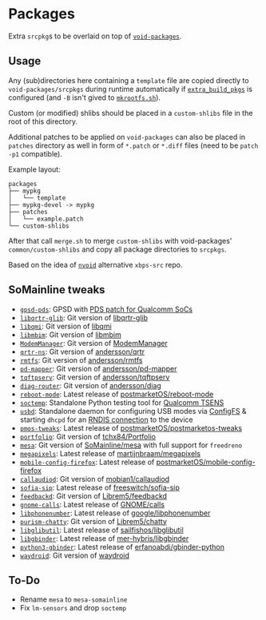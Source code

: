 # Packages
Extra `srcpkg`s to be overlaid on top of [`void-packages`](https://github.com/void-linux/void-packages).

## Usage
Any (sub)directories here containing a `template` file are copied directly to `void-packages/srcpkgs` during runtime automatically if [`extra_build_pkgs`](../config.sh) is configured (and `-B` isn't gived to [`mkrootfs.sh`](../mkrootfs.sh)).

Custom (or modified) shlibs should be placed in a `custom-shlibs` file in the root of this directory.

Additional patches to be applied on `void-packages` can also be placed in `patches` directory as well in form of `*.patch` or `*.diff` files (need to be `patch -p1` compatible).

Example layout:
```
packages
├── mypkg
│   └── template
├── mypkg-devel -> mypkg
├── patches
│   └── example.patch
└── custom-shlibs
```

After that call `merge.sh` to merge `custom-shlibs` with void-packages' `common/custom-shlibs` and copy all package directories to `srcpkgs`.

Based on the idea of [`nvoid`](https://github.com/not-void/nvoid) alternative `xbps-src` repo.

## SoMainline tweaks
* [`gpsd-pds`](modem/gpsd-pds): GPSD with [PDS patch for Qualcomm SoCs](https://gitlab.com/gpsd/gpsd/-/merge_requests/139)
* [`libqrtr-glib`](modem/libqrtr-glib): Git version of [libqrtr-glib](https://gitlab.freedesktop.org/mobile-broadband/libqrtr-glib)
* [`libqmi`](modem/libqmi): Git version of [libqmi](https://gitlab.freedesktop.org/mobile-broadband/libqmi)
* [`libmbim`](modem/libmbim): Git version of [libmbim](https://gitlab.freedesktop.org/mobile-broadband/libmbim)
* [`ModemManager`](modem/ModemManager): Git version of [ModemManager](https://gitlab.freedesktop.org/mobile-broadband/ModemManager)
* [`qrtr-ns`](modem/qcom/qrtr-ns): Git version of [andersson/qrtr](https://github.com/andersson/qrtr)
* [`rmtfs`](modem/qcom/rmtfs): Git version of [andersson/rmtfs](https://github.com/andersson/rmtfs)
* [`pd-mapper`](modem/qcom/pd-mapper): Git version of [andersson/pd-mapper](https://github.com/andersson/pd-mapper)
* [`tqftpserv`](modem/qcom/tqftpserv): Git version of [andersson/tqftpserv](https://github.com/andersson/tqftpserv)
* [`diag-router`](modem/qcom/diag-router): Git version of [andersson/diag](https://github.com/andersson/diag)
* [`reboot-mode`](misc/reboot-mode): Latest release of [postmarketOS/reboot-mode](https://gitlab.com/postmarketOS/reboot-mode)
* [`soctemp`](misc/soctemp): Standalone Python testing tool for [Qualcomm TSENS](https://cateee.net/lkddb/web-lkddb/QCOM_TSENS.html)
* [`usbd`](misc/usbd): Standalone daemon for configuring USB modes via [ConfigFS](https://www.kernel.org/doc/html/latest/usb/gadget_configfs.html) & starting `dhcpd` for an [RNDIS connection](https://cateee.net/lkddb/web-lkddb/USB_CONFIGFS_RNDIS.html) to the device
* [`pmos-tweaks`](misc/pmos-tweaks): Latest release of [postmarketOS/postmarketos-tweaks](https://gitlab.com/postmarketOS/postmarketos-tweaks)
* [`portfolio`](misc/portfolio): Git version of [tchx84/Portfolio](https://github.com/tchx84/Portfolio)
* [`mesa`](misc/mesa): Git version of [SoMainline/mesa](https://github.com/SoMainline/mesa) with full support for `freedreno`
* [`megapixels`](misc/megapixels): Latest release of [martijnbraam/megapixels](https://git.sr.ht/~martijnbraam/megapixels)
* [`mobile-config-firefox`](misc/mobile-config-firefox): Latest release of [postmarketOS/mobile-config-firefox](https://gitlab.com/postmarketOS/mobile-config-firefox)
* [`callaudiod`](misc/callaudiod): Git version of [mobian1/callaudiod](https://gitlab.com/mobian1/callaudiod)
* [`sofia-sip`](misc/sofia-sip): Latest release of [freeswitch/sofia-sip](https://github.com/freeswitch/sofia-sip)
* [`feedbackd`](misc/feedbackd): Git version of [Librem5/feedbackd](https://source.puri.sm/Librem5/feedbackd)
* [`gnome-calls`](misc/gnome-calls): Latest release of [GNOME/calls](https://gitlab.gnome.org/GNOME/calls)
* [`libphonenumber`](misc/libphonenumber): Latest release of [google/libphonenumber](https://github.com/google/libphonenumber)
* [`purism-chatty`](misc/purism-chatty): Git version of [Librem5/chatty](https://source.puri.sm/Librem5/chatty)
* [`libglibutil`](waydroid/libglibutil): Latest release of [sailfishos/libglibutil](https://github.com/sailfishos/libglibutil)
* [`libgbinder`](waydroid/libgbinder): Latest release of [mer-hybris/libgbinder](https://github.com/mer-hybris/libgbinder)
* [`python3-gbinder`](waydroid/python3-gbinder): Latest release of [erfanoabdi/gbinder-python](https://github.com/erfanoabdi/gbinder-python)
* [`waydroid`](waydroid/waydroid): Git version of [waydroid](https://github.com/waydroid/waydroid)

## To-Do
* Rename `mesa` to `mesa-somainline`
* Fix `lm-sensors` and drop `soctemp`
